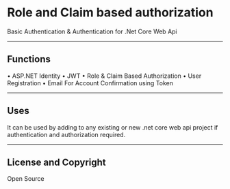 # Role and Claim based authorization
Basic Authentication & Authentication for .Net Core Web Api

------
## Functions
•	ASP.NET Identity
•	JWT 
•	Role & Claim Based Authorization
•	User Registration
•	Email For Account Confirmation  using Token

------
## Uses
It can be used by adding to any existing or new .net core web api project if authentication and authorization required. 

------
## License and Copyright
Open Source

